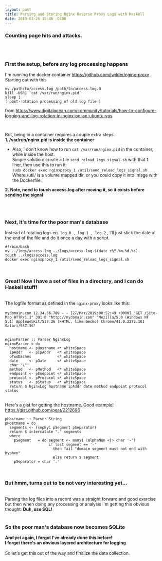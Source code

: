 ```yaml
---
layout: post
title: Parsing and Storing Nginx Reverse Proxy Logs with Haskell
date: 2019-03-26 15:46 -0400
---
```

### Counting page hits and attacks.  
&nbsp;  
&nbsp;  

### First the setup, before any log processing happens
I'm running the docker container <https://github.com/jwilder/nginx-proxy>  
Starting out with this   
```
mv /path/to/access.log /path/to/access.log.0
kill -USR1 `cat /var/run/nginx.pid`
sleep 1
[ post-rotation processing of old log file ]
```
from <https://www.digitalocean.com/community/tutorials/how-to-configure-logging-and-log-rotation-in-nginx-on-an-ubuntu-vps>  
   
&nbsp;  

But, being in a container requires a couple extra steps.  
**1. /var/run/nginx.pid is inside the container**
* Also, I don't know how to run `cat /var/run/nginx.pid` in the container, while inside the host.  
Simple solution:  create a file `send_reload_logs_signal.sh` with that 1 liner, then use this to run it:  
`sudo docker exec nginxproxy_1 /util/send_reload_logs_signal.sh`  
Where /util/ is a volume mapped dir, or you could copy it into image with the Dockerfile.
  
**2. Note, need to touch access.log after moving it, so it exists before sending the signal**  
  
&nbsp;  
&nbsp;  
### Next, it's time for the poor man's database
Instead of rotating logs eg. `log.0 , log.1 , log.2` , I'll just stick the date at the end of the file and do it once a day with a script.  
```
#!/bin/bash
mv ../logs/access.log ../logs/access.log.$(date +%Y-%m-%d-%s)
touch ../logs/access.log
docker exec nginxproxy_1 /util/send_reload_logs_signal.sh
```
&nbsp;  
### Great!  Now I have a set of files in a directory, and I can do Haskell stuff!  
&nbsp;  
The logfile format as defined in the `nginx-proxy` looks like this:  
&nbsp;  
`mydomain.com 12.34.56.789 - - [27/Mar/2019:00:52:49 +0000] "GET /Site-Map HTTP/1.1" 301 0 "http://mydomain.com" "Mozilla/5.0 (Windows NT 5.1) AppleWebKit/537.36 (KHTML, like Gecko) Chrome/41.0.2272.101 Safari/537.36"`  
&nbsp;  
```
nginxParser :: Parser NginxLog
nginxParser = do
  hostname <- pHostname <* whiteSpace
  ipAddr   <- pIpAddr   <* whiteSpace
  pTwoDashes            <* whiteSpace
  date     <- pDate     <* whiteSpace
  char '\"'
  method   <- pMethod   <* whiteSpace
  endpoint <- pEndpoint <* whiteSpace
  protocol <- pProtocol <* whiteSpace
  status   <- pStatus   <* whiteSpace
  return $ NginxLog hostname ipAddr date method endpoint protocol status

```
&nbsp;  
Here's a gist for getting the hostname.  Good example!  
<https://gist.github.com/peat/2212696>
&nbsp;  
```
pHostname :: Parser String
pHostname = do
  segments <- (sepBy1 pSegment pSeparator)
  return $ intercalate "." segments
  where
    pSegment   = do segment <- many1 (alphaNum <|> char '-')
                    if last segment == '-'
                      then fail "domain segment must not end with hyphen"
                      else return $ segment
    pSeparator = char '.'
```
&nbsp;  
### But hmm, turns out to be not very interesting yet...
&nbsp;  
Parsing the log files into a record was a straight forward and good exercise but then when doing any processing or analysis I'm getting this obvious thought:  **Duh, use SQL!**  
&nbsp;  
### So the poor man's database now becomes SQLite
  
**And yet again, I forgot I've already done this before!**  
**I forgot there's an obvious layered architecture for logging**  
&nbsp;  
So let's get this out of the way and finalize the data collection.
